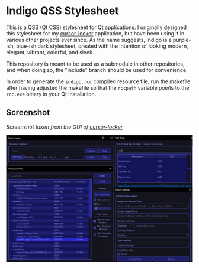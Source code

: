# Indigo QSS Stylesheet
This is a QSS (Qt CSS) stylesheet for Qt applications. I originally designed this stylesheet for my [cursor-locker](https://github.com/PsychedelicShayna/cursor-locker) application, but have been using it in various other projects ever since. As the name suggests, Indigo is a purple-ish, blue-ish dark stylesheet, created with the intention of looking modern, elegant, vibrant, colorful, and sleek. 

This repository is meant to be used as a submodule in other repositories, and when doing so, the "include" branch should be used for convenience.

In order to generate the `indigo.rcc` compiled resource file, run the makefile after having adjusted the makefile so that the `rccpath` variable points to the `rcc.exe` binary in your Qt installation. 

## Screenshot
_Screenshot taken from the GUI of [cursor-locker](https://github.com/PsychedelicShayna/cursor-locker)_

![](screenshot.png)